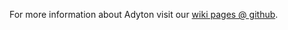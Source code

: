 For more information about Adyton visit our [wiki pages @ github](https://github.com/npapanik/Adyton/wiki).
